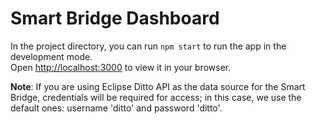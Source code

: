 # Smart Bridge Dashboard

In the project directory, you can run `npm start` to run the app in the development mode. \
Open [http://localhost:3000](http://localhost:3000) to view it in your browser.


**Note**: If you are using Eclipse Ditto API as the data source for the Smart Bridge, credentials will be required for access; in this case, we use the default ones: username 'ditto' and password 'ditto'.


